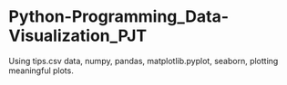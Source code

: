 # Python-Programming_Data-Visualization_PJT
Using tips.csv data, numpy, pandas, matplotlib.pyplot, seaborn, plotting meaningful plots.
